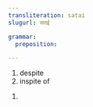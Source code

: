 ```yaml
---
transliteration: satai
slugurl: सतई

grammar:
  preposition:

---
```

<word-pos pos="preposition">

<word-meanings>


1. despite
2. inspite of

</word-meanings>

<word-egs>

1. <word-eg>
    <template #mwr><b>सतई</b> केई रो है वो, तो ई थाणे णी हुणणो।</template>
    <template #mwrlatn>Satai keyi ro hai voh, toh ee thaane ni hunano.</template>
    <template #en>Despite him telling it, you don't want to listen. </template>
    </word-eg>

</word-egs>

</word-pos>
